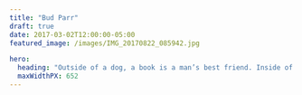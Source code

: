 ```yaml
---
title: "Bud Parr" 
draft: true
date: 2017-03-02T12:00:00-05:00
featured_image: /images/IMG_20170822_085942.jpg

hero:
  heading: "Outside of a dog, a book is a man’s best friend. Inside of a dog, it’s too dark to read. —Groucho Marx"
  maxWidthPX: 652
---
```

